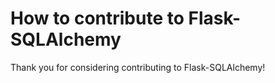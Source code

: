 # How to contribute to Flask-SQLAlchemy

Thank you for considering contributing to Flask-SQLAlchemy!